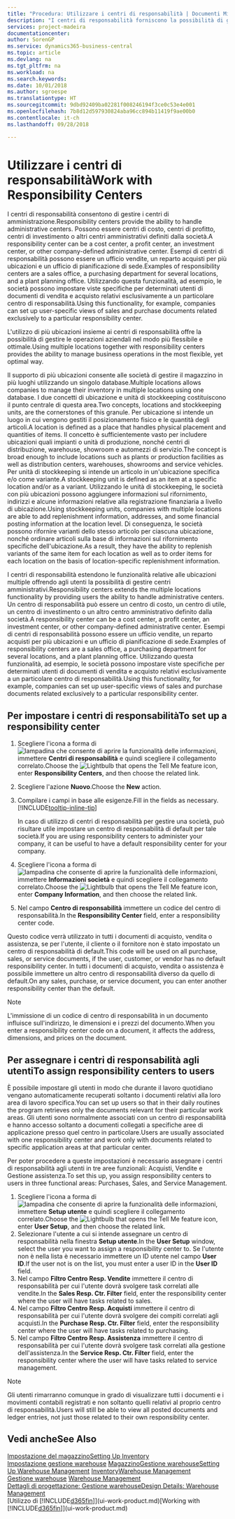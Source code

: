 ```yaml
---
title: "Procedura: Utilizzare i centri di responsabilità | Documenti Microsoft"
description: "I centri di responsabilità forniscono la possibilità di gestire centri di amministrazione. Possono essere centri di costo, centri di profitto, centri di investimento o altri centri amministrativi definiti dalla società."
services: project-madeira
documentationcenter: 
author: SorenGP
ms.service: dynamics365-business-central
ms.topic: article
ms.devlang: na
ms.tgt_pltfrm: na
ms.workload: na
ms.search.keywords: 
ms.date: 10/01/2018
ms.author: sgroespe
ms.translationtype: HT
ms.sourcegitcommit: 9dbd92409ba02281f008246194f3ce0c53e4e001
ms.openlocfilehash: 7b8d12d597930824aba96cc894b11419f9ae00b0
ms.contentlocale: it-ch
ms.lasthandoff: 09/28/2018

---
```

# <a name="work-with-responsibility-centers"></a><span data-ttu-id="a15d2-104">Utilizzare i centri di responsabilità</span><span class="sxs-lookup"><span data-stu-id="a15d2-104">Work with Responsibility Centers</span></span>
<span data-ttu-id="a15d2-105">I centri di responsabilità consentono di gestire i centri di amministrazione.</span><span class="sxs-lookup"><span data-stu-id="a15d2-105">Responsibility centers provide the ability to handle administrative centers.</span></span> <span data-ttu-id="a15d2-106">Possono essere centri di costo, centri di profitto, centri di investimento o altri centri amministrativi definiti dalla società.</span><span class="sxs-lookup"><span data-stu-id="a15d2-106">A responsibility center can be a cost center, a profit center, an investment center, or other company-defined administrative center.</span></span> <span data-ttu-id="a15d2-107">Esempi di centri di responsabilità possono essere un ufficio vendite, un reparto acquisti per più ubicazioni e un ufficio di pianificazione di sede.</span><span class="sxs-lookup"><span data-stu-id="a15d2-107">Examples of responsibility centers are a sales office, a purchasing department for several locations, and a plant planning office.</span></span> <span data-ttu-id="a15d2-108">Utilizzando questa funzionalità, ad esempio, le società possono impostare viste specifiche per determinati utenti di documenti di vendita e acquisto relativi esclusivamente a un particolare centro di responsabilità.</span><span class="sxs-lookup"><span data-stu-id="a15d2-108">Using this functionality, for example, companies can set up user-specific views of sales and purchase documents related exclusively to a particular responsibility center.</span></span>  

<span data-ttu-id="a15d2-109">L'utilizzo di più ubicazioni insieme ai centri di responsabilità offre la possibilità di gestire le operazioni aziendali nel modo più flessibile e ottimale.</span><span class="sxs-lookup"><span data-stu-id="a15d2-109">Using multiple locations together with responsibility centers provides the ability to manage business operations in the most flexible, yet optimal way.</span></span>

<span data-ttu-id="a15d2-110">Il supporto di più ubicazioni consente alle società di gestire il magazzino in più luoghi utilizzando un singolo database.</span><span class="sxs-lookup"><span data-stu-id="a15d2-110">Multiple locations allows companies to manage their inventory in multiple locations using one database.</span></span> <span data-ttu-id="a15d2-111">I due concetti di ubicazione e unità di stockkeeping costituiscono il punto centrale di questa area.</span><span class="sxs-lookup"><span data-stu-id="a15d2-111">Two concepts, locations and stockkeeping units, are the cornerstones of this granule.</span></span> <span data-ttu-id="a15d2-112">Per ubicazione si intende un luogo in cui vengono gestiti il posizionamento fisico e le quantità degli articoli.</span><span class="sxs-lookup"><span data-stu-id="a15d2-112">A location is defined as a place that handles physical placement and quantities of items.</span></span> <span data-ttu-id="a15d2-113">Il concetto è sufficientemente vasto per includere ubicazioni quali impianti o unità di produzione, nonché centri di distribuzione, warehouse, showroom e automezzi di servizio.</span><span class="sxs-lookup"><span data-stu-id="a15d2-113">The concept is broad enough to include locations such as plants or production facilities as well as distribution centers, warehouses, showrooms and service vehicles.</span></span> <span data-ttu-id="a15d2-114">Per unità di stockkeeping si intende un articolo in un'ubicazione specifica e/o come variante.</span><span class="sxs-lookup"><span data-stu-id="a15d2-114">A stockkeeping unit is defined as an item at a specific location and/or as a variant.</span></span> <span data-ttu-id="a15d2-115">Utilizzando le unità di stockkeeping, le società con più ubicazioni possono aggiungere informazioni sul rifornimento, indirizzi e alcune informazioni relative alla registrazione finanziaria a livello di ubicazione.</span><span class="sxs-lookup"><span data-stu-id="a15d2-115">Using stockkeeping units, companies with multiple locations are able to add replenishment information, addresses, and some financial posting information at the location level.</span></span> <span data-ttu-id="a15d2-116">Di conseguenza, le società possono rifornire varianti dello stesso articolo per ciascuna ubicazione, nonché ordinare articoli sulla base di informazioni sul rifornimento specifiche dell'ubicazione.</span><span class="sxs-lookup"><span data-stu-id="a15d2-116">As a result, they have the ability to replenish variants of the same item for each location as well as to order items for each location on the basis of location-specific replenishment information.</span></span>  

<span data-ttu-id="a15d2-117">I centri di responsabilità estendono le funzionalità relative alle ubicazioni multiple offrendo agli utenti la possibilità di gestire centri amministrativi.</span><span class="sxs-lookup"><span data-stu-id="a15d2-117">Responsibility centers extends the multiple locations functionality by providing users the ability to handle administrative centers.</span></span> <span data-ttu-id="a15d2-118">Un centro di responsabilità può essere un centro di costo, un centro di utile, un centro di investimento o un altro centro amministrativo definito dalla società.</span><span class="sxs-lookup"><span data-stu-id="a15d2-118">A responsibility center can be a cost center, a profit center, an investment center, or other company-defined administrative center.</span></span> <span data-ttu-id="a15d2-119">Esempi di centri di responsabilità possono essere un ufficio vendite, un reparto acquisti per più ubicazioni e un ufficio di pianificazione di sede.</span><span class="sxs-lookup"><span data-stu-id="a15d2-119">Examples of responsibility centers are a sales office, a purchasing department for several locations, and a plant planning office.</span></span> <span data-ttu-id="a15d2-120">Utilizzando questa funzionalità, ad esempio, le società possono impostare viste specifiche per determinati utenti di documenti di vendita e acquisto relativi esclusivamente a un particolare centro di responsabilità.</span><span class="sxs-lookup"><span data-stu-id="a15d2-120">Using this functionality, for example, companies can set up user-specific views of sales and purchase documents related exclusively to a particular responsibility center.</span></span>

## <a name="to-set-up-a-responsibility-center"></a><span data-ttu-id="a15d2-121">Per impostare i centri di responsabilità</span><span class="sxs-lookup"><span data-stu-id="a15d2-121">To set up a responsibility center</span></span>  
1.  <span data-ttu-id="a15d2-122">Scegliere l'icona a forma di ![lampadina che consente di aprire la funzionalità delle informazioni](media/ui-search/search_small.png "Informazioni sull'operazione che si desidera eseguire"), immettere **Centri di responsabilità** e quindi scegliere il collegamento correlato.</span><span class="sxs-lookup"><span data-stu-id="a15d2-122">Choose the ![Lightbulb that opens the Tell Me feature](media/ui-search/search_small.png "Tell me what you want to do") icon, enter **Responsibility Centers**, and then choose the related link.</span></span>  
2.  <span data-ttu-id="a15d2-123">Scegliere l'azione **Nuovo**.</span><span class="sxs-lookup"><span data-stu-id="a15d2-123">Choose the **New** action.</span></span>  
3.  <span data-ttu-id="a15d2-124">Compilare i campi in base alle esigenze.</span><span class="sxs-lookup"><span data-stu-id="a15d2-124">Fill in the fields as necessary.</span></span> [!INCLUDE[tooltip-inline-tip](includes/tooltip-inline-tip_md.md)]  

    <span data-ttu-id="a15d2-125">In caso di utilizzo di centri di responsabilità per gestire una società, può risultare utile impostare un centro di responsabilità di default per tale società.</span><span class="sxs-lookup"><span data-stu-id="a15d2-125">If you are using responsibility centers to administer your company, it can be useful to have a default responsibility center for your company.</span></span>
4. <span data-ttu-id="a15d2-126">Scegliere l'icona a forma di ![lampadina che consente di aprire la funzionalità delle informazioni](media/ui-search/search_small.png "Informazioni sull'operazione che si desidera eseguire"), immettere **Informazioni società** e quindi scegliere il collegamento correlato.</span><span class="sxs-lookup"><span data-stu-id="a15d2-126">Choose the ![Lightbulb that opens the Tell Me feature](media/ui-search/search_small.png "Tell me what you want to do") icon, enter **Company Information**, and then choose the related link.</span></span>
5. <span data-ttu-id="a15d2-127">Nel campo **Centro di responsabilità** immettere un codice del centro di responsabilità.</span><span class="sxs-lookup"><span data-stu-id="a15d2-127">In the **Responsibility Center** field, enter a responsibility center code.</span></span>

<span data-ttu-id="a15d2-128">Questo codice verrà utilizzato in tutti i documenti di acquisto, vendita o assistenza, se per l'utente, il cliente o il fornitore non è stato impostato un centro di responsabilità di default.</span><span class="sxs-lookup"><span data-stu-id="a15d2-128">This code will be used on all purchase, sales, or service documents, if the user, customer, or vendor has no default responsibility center.</span></span> <span data-ttu-id="a15d2-129">In tutti i documenti di acquisto, vendita o assistenza è possibile immettere un altro centro di responsabilità diverso da quello di default.</span><span class="sxs-lookup"><span data-stu-id="a15d2-129">On any sales, purchase, or service document, you can enter another responsibility center than the default.</span></span>

> [!NOTE]  
>  <span data-ttu-id="a15d2-130">L'immissione di un codice di centro di responsabilità in un documento influisce sull'indirizzo, le dimensioni e i prezzi del documento.</span><span class="sxs-lookup"><span data-stu-id="a15d2-130">When you enter a responsibility center code on a document, it affects the address, dimensions, and prices on the document.</span></span>  

## <a name="to-assign-responsibility-centers-to-users"></a><span data-ttu-id="a15d2-131">Per assegnare i centri di responsabilità agli utenti</span><span class="sxs-lookup"><span data-stu-id="a15d2-131">To assign responsibility centers to users</span></span>  
<span data-ttu-id="a15d2-132">È possibile impostare gli utenti in modo che durante il lavoro quotidiano vengano automaticamente recuperati soltanto i documenti relativi alla loro area di lavoro specifica.</span><span class="sxs-lookup"><span data-stu-id="a15d2-132">You can set up users so that in their daily routines the program retrieves only the documents relevant for their particular work areas.</span></span> <span data-ttu-id="a15d2-133">Gli utenti sono normalmente associati con un centro di responsabilità e hanno accesso soltanto a documenti collegati a specifiche aree di applicazione presso quel centro in particolare.</span><span class="sxs-lookup"><span data-stu-id="a15d2-133">Users are usually associated with one responsibility center and work only with documents related to specific application areas at that particular center.</span></span>  

<span data-ttu-id="a15d2-134">Per poter procedere a queste impostazioni è necessario assegnare i centri di responsabilità agli utenti in tre aree funzionali: Acquisti, Vendite e Gestione assistenza.</span><span class="sxs-lookup"><span data-stu-id="a15d2-134">To set this up, you assign responsibility centers to users in three functional areas: Purchases, Sales, and Service Management.</span></span>  

1.  <span data-ttu-id="a15d2-135">Scegliere l'icona a forma di ![lampadina che consente di aprire la funzionalità delle informazioni](media/ui-search/search_small.png "Informazioni sull'operazione che si desidera eseguire"), immettere **Setup utente** e quindi scegliere il collegamento correlato.</span><span class="sxs-lookup"><span data-stu-id="a15d2-135">Choose the ![Lightbulb that opens the Tell Me feature](media/ui-search/search_small.png "Tell me what you want to do") icon, enter **User Setup**, and then choose the related link.</span></span>  
2.  <span data-ttu-id="a15d2-136">Selezionare l'utente a cui si intende assegnare un centro di responsabilità nella finestra **Setup utente**.</span><span class="sxs-lookup"><span data-stu-id="a15d2-136">In the **User Setup** window, select the user you want to assign a responsibility center to.</span></span> <span data-ttu-id="a15d2-137">Se l'utente non è nella lista è necessario immettere un ID utente nel campo **User ID**.</span><span class="sxs-lookup"><span data-stu-id="a15d2-137">If the user not is on the list, you must enter a user ID in the **User ID** field.</span></span>  
3.  <span data-ttu-id="a15d2-138">Nel campo **Filtro Centro Resp. Vendite** immettere il centro di responsabilità per cui l'utente dovrà svolgere task correlati alle vendite.</span><span class="sxs-lookup"><span data-stu-id="a15d2-138">In the **Sales Resp. Ctr. Filter** field, enter the responsibility center where the user will have tasks related to sales.</span></span>  
4.  <span data-ttu-id="a15d2-139">Nel campo  **Filtro Centro Resp. Acquisti** immettere il centro di responsabilità per cui l'utente dovrà svolgere dei compiti correlati agli acquisti.</span><span class="sxs-lookup"><span data-stu-id="a15d2-139">In the **Purchase Resp. Ctr. Filter** field, enter the responsibility center where the user will have tasks related to purchasing.</span></span>  
5.  <span data-ttu-id="a15d2-140">Nel campo **Filtro Centro Resp. Assistenza** immettere il centro di responsabilità per cui l'utente dovrà svolgere task correlati alla gestione dell'assistenza.</span><span class="sxs-lookup"><span data-stu-id="a15d2-140">In the **Service Resp. Ctr. Filter** field, enter the responsibility center where the user will have tasks related to service management.</span></span>  

> [!NOTE]  
>  <span data-ttu-id="a15d2-141">Gli utenti rimarranno comunque in grado di visualizzare tutti i documenti e i movimenti contabili registrati e non soltanto quelli relativi al proprio centro di responsabilità.</span><span class="sxs-lookup"><span data-stu-id="a15d2-141">Users will still be able to view all posted documents and ledger entries, not just those related to their own responsibility center.</span></span>

## <a name="see-also"></a><span data-ttu-id="a15d2-142">Vedi anche</span><span class="sxs-lookup"><span data-stu-id="a15d2-142">See Also</span></span>  
[<span data-ttu-id="a15d2-143">Impostazione del magazzino</span><span class="sxs-lookup"><span data-stu-id="a15d2-143">Setting Up Inventory</span></span>](inventory-setup-inventory.md)  
<span data-ttu-id="a15d2-144">[Impostazione gestione warehouse](warehouse-setup-warehouse.md)
[Magazzino](inventory-manage-inventory.md)[Gestione warehouse](warehouse-manage-warehouse.md)</span><span class="sxs-lookup"><span data-stu-id="a15d2-144">[Setting Up Warehouse Management](warehouse-setup-warehouse.md)
[Inventory](inventory-manage-inventory.md)[Warehouse Management](warehouse-manage-warehouse.md)</span></span>  
<span data-ttu-id="a15d2-145">[Gestione warehouse](warehouse-manage-warehouse.md)  </span><span class="sxs-lookup"><span data-stu-id="a15d2-145">[Warehouse Management](warehouse-manage-warehouse.md)  </span></span>  
[<span data-ttu-id="a15d2-146">Dettagli di progettazione: Gestione warehouse</span><span class="sxs-lookup"><span data-stu-id="a15d2-146">Design Details: Warehouse Management</span></span>](design-details-warehouse-management.md)  
<span data-ttu-id="a15d2-147">[Utilizzo di [!INCLUDE[d365fin](includes/d365fin_md.md)]](ui-work-product.md)</span><span class="sxs-lookup"><span data-stu-id="a15d2-147">[Working with [!INCLUDE[d365fin](includes/d365fin_md.md)]](ui-work-product.md)</span></span>

